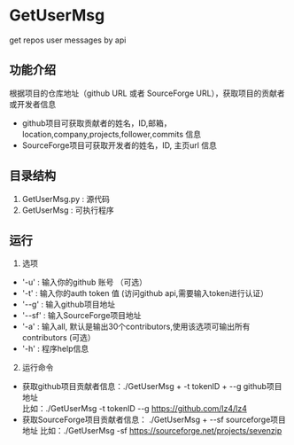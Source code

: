# GetUserMsg
get repos user messages by api

## 功能介绍
根据项目的仓库地址（github URL 或者 SourceForge URL），获取项目的贡献者或开发者信息  
- github项目可获取贡献者的姓名，ID,邮箱，location,company,projects,follower,commits 信息
- SourceForge项目可获取开发者的姓名，ID, 主页url 信息

## 目录结构
1. GetUserMsg.py : 源代码  
2. GetUserMsg : 可执行程序

## 运行
1. 选项
- '-u' : 输入你的github 账号 （可选）
- '-t' : 输入你的auth token 值 (访问github api,需要输入token进行认证）
- '--g' : 输入github项目地址
- '--sf' : 输入SourceForge项目地址
- '-a' : 输入all, 默认是输出30个contributors,使用该选项可输出所有contributors (可选）
- '-h' : 程序help信息

2. 运行命令
- 获取github项目贡献者信息：./GetUserMsg + -t tokenID + --g github项目地址     
    比如：./GetUserMsg -t tokenID --g https://github.com/lz4/lz4   
- 获取SourceForge项目贡献者信息：  ./GetUserMsg + --sf sourceforge项目地址
    比如：./GetUserMsg -sf https://sourceforge.net/projects/sevenzip 
